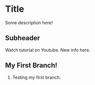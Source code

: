 # Title

Some description here!

## Subheader

Watch tutorial on Youtube. New info here.

## My First Branch!

1. Testing my first branch.